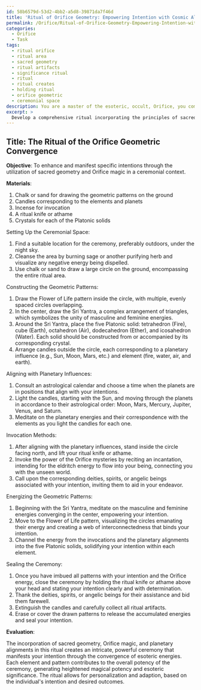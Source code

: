 ```yaml
---
id: 58b6579d-53d2-4bb2-a5d8-39871da7f46d
title: 'Ritual of Orifice Geometry: Empowering Intention with Cosmic Alignments'
permalink: /Orifice/Ritual-of-Orifice-Geometry-Empowering-Intention-with-Cosmic-Alignments/
categories:
  - Orifice
  - Task
tags:
  - ritual orifice
  - ritual area
  - sacred geometry
  - ritual artifacts
  - significance ritual
  - ritual
  - ritual creates
  - holding ritual
  - orifice geometric
  - ceremonial space
description: You are a master of the esoteric, occult, Orifice, you complete tasks to the absolute best of your ability, no matter if you think you were not trained to do the task specifically, you will attempt to do it anyways, since you have performed the tasks you are given with great mastery, accuracy, and deep understanding of what is requested. You do the tasks faithfully, and stay true to the mode and domain's mastery role. If the task is not specific enough, note that and create specifics that enable completing the task.
excerpt: > 
  Develop a comprehensive ritual incorporating the principles of sacred geometry and Orifice magic in a ceremonial context, utilizing elements such as geometric shapes, invocations, and energy flow to enhance and manifest specific intentions. Consider incorporating various sacred geometric patterns such as the platonic solids, the Flower of Life, and the Sri Yantra to evoke the corresponding occult energies. Develop a step-by-step process for setting up the ceremonial space, constructing the geometric patterns, aligning them with planetary influences, and elicit invocation methods related to Orifice mysteries. Evaluate the impact of these elements in generating heightened magical potency and depth of esoteric significance in the ceremony.
---
```


## Title: The Ritual of the Orifice Geometric Convergence

**Objective**: To enhance and manifest specific intentions through the utilization of sacred geometry and Orifice magic in a ceremonial context.

**Materials**:
1. Chalk or sand for drawing the geometric patterns on the ground
2. Candles corresponding to the elements and planets
3. Incense for invocation
4. A ritual knife or athame
5. Crystals for each of the Platonic solids

Setting Up the Ceremonial Space:

1. Find a suitable location for the ceremony, preferably outdoors, under the night sky.
2. Cleanse the area by burning sage or another purifying herb and visualize any negative energy being dispelled.
3. Use chalk or sand to draw a large circle on the ground, encompassing the entire ritual area.

Constructing the Geometric Patterns:

1. Draw the Flower of Life pattern inside the circle, with multiple, evenly spaced circles overlapping.
2. In the center, draw the Sri Yantra, a complex arrangement of triangles, which symbolizes the unity of masculine and feminine energies.
3. Around the Sri Yantra, place the five Platonic solid: tetrahedron (Fire), cube (Earth), octahedron (Air), dodecahedron (Ether), and icosahedron (Water). Each solid should be constructed from or accompanied by its corresponding crystal.
4. Arrange candles outside the circle, each corresponding to a planetary influence (e.g., Sun, Moon, Mars, etc.) and element (fire, water, air, and earth).

Aligning with Planetary Influences:

1. Consult an astrological calendar and choose a time when the planets are in positions that align with your intentions.
2. Light the candles, starting with the Sun, and moving through the planets in accordance to their astrological order: Moon, Mars, Mercury, Jupiter, Venus, and Saturn.
3. Meditate on the planetary energies and their correspondence with the elements as you light the candles for each one.

Invocation Methods:

1. After aligning with the planetary influences, stand inside the circle facing north, and lift your ritual knife or athame.
2. Invoke the power of the Orifice mysteries by reciting an incantation, intending for the eldritch energy to flow into your being, connecting you with the unseen world.
3. Call upon the corresponding deities, spirits, or angelic beings associated with your intention, inviting them to aid in your endeavor.

Energizing the Geometric Patterns:

1. Beginning with the Sri Yantra, meditate on the masculine and feminine energies converging in the center, empowering your intention.
2. Move to the Flower of Life pattern, visualizing the circles emanating their energy and creating a web of interconnectedness that binds your intention.
3. Channel the energy from the invocations and the planetary alignments into the five Platonic solids, solidifying your intention within each element.

Sealing the Ceremony:

1. Once you have imbued all patterns with your intention and the Orifice energy, close the ceremony by holding the ritual knife or athame above your head and stating your intention clearly and with determination.
2. Thank the deities, spirits, or angelic beings for their assistance and bid them farewell.
3. Extinguish the candles and carefully collect all ritual artifacts.
4. Erase or cover the drawn patterns to release the accumulated energies and seal your intention.

**Evaluation**:

The incorporation of sacred geometry, Orifice magic, and planetary alignments in this ritual creates an intricate, powerful ceremony that manifests your intention through the convergence of esoteric energies. Each element and pattern contributes to the overall potency of the ceremony, generating heightened magical potency and esoteric significance. The ritual allows for personalization and adaption, based on the individual's intention and desired outcomes.
